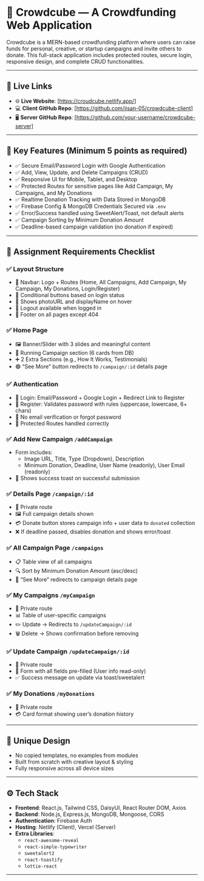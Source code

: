 # 🚀 Crowdcube — A Crowdfunding Web Application

Crowdcube is a MERN-based crowdfunding platform where users can raise funds for personal, creative, or startup campaigns and invite others to donate. This full-stack application includes protected routes, secure login, responsive design, and complete CRUD functionalities.

---

## 🔗 Live Links

- 🌐 **Live Website**: [https://croudcube.netlify.app/]
- 💻 **Client GitHub Repo**: [https://github.com/jisan-05/crowdcube-client]
- 🖥️ **Server GitHub Repo**: [https://github.com/your-username/crowdcube-server]

---

## 📌 Key Features (Minimum 5 points as required)

- ✅ Secure Email/Password Login with Google Authentication
- ✅ Add, View, Update, and Delete Campaigns (CRUD)
- ✅ Responsive UI for Mobile, Tablet, and Desktop
- ✅ Protected Routes for sensitive pages like Add Campaign, My Campaigns, and My Donations
- ✅ Realtime Donation Tracking with Data Stored in MongoDB
- ✅ Firebase Config & MongoDB Credentials Secured via `.env`
- ✅ Error/Success handled using SweetAlert/Toast, not default alerts
- ✅ Campaign Sorting by Minimum Donation Amount
- ✅ Deadline-based campaign validation (no donation if expired)

---

## 🧾 Assignment Requirements Checklist

### ✅ Layout Structure
- 🔹 Navbar: Logo + Routes (Home, All Campaigns, Add Campaign, My Campaign, My Donations, Login/Register)
- 🔹 Conditional buttons based on login status
- 🔹 Shows photoURL and displayName on hover
- 🔹 Logout available when logged in
- 🔹 Footer on all pages except 404

### ✅ Home Page
- 🖼️ Banner/Slider with 3 slides and meaningful content
- 📣 Running Campaign section (6 cards from DB)
- ➕ 2 Extra Sections (e.g., How It Works, Testimonials)
- 🟢 “See More” button redirects to `/campaign/:id` details page

### ✅ Authentication
- 📄 Login: Email/Password + Google Login + Redirect Link to Register
- 📄 Register: Validates password with rules (uppercase, lowercase, 6+ chars)
- 🚫 No email verification or forgot password
- 🔐 Protected Routes handled correctly

### ✅ Add New Campaign `/addCampaign`
- Form includes:
  - Image URL, Title, Type (Dropdown), Description
  - Minimum Donation, Deadline, User Name (readonly), User Email (readonly)
- 🧾 Shows success toast on successful submission

### ✅ Details Page `/campaign/:id`
- 🔐 Private route
- 🖼️ Full campaign details shown
- 💳 Donate button stores campaign info + user data to `donated` collection
- ❌ If deadline passed, disables donation and shows error/toast

### ✅ All Campaign Page `/campaigns`
- 📋 Table view of all campaigns
- 🔍 Sort by Minimum Donation Amount (asc/desc)
- 🔗 “See More” redirects to campaign details page

### ✅ My Campaigns `/myCampaign`
- 🔐 Private route
- 📊 Table of user-specific campaigns
- ✏️ Update → Redirects to `/updateCampaign/:id`
- 🗑️ Delete → Shows confirmation before removing

### ✅ Update Campaign `/updateCampaign/:id`
- 🔐 Private route
- 📝 Form with all fields pre-filled (User info read-only)
- ✅ Success message on update via toast/sweetalert

### ✅ My Donations `/myDonations`
- 🔐 Private route
- 💳 Card format showing user’s donation history

---

## 🎨 Unique Design
- No copied templates, no examples from modules
- Built from scratch with creative layout & styling
- Fully responsive across all device sizes

---

## ⚙️ Tech Stack

- **Frontend**: React.js, Tailwind CSS, DaisyUI, React Router DOM, Axios
- **Backend**: Node.js, Express.js, MongoDB, Mongoose, CORS
- **Authentication**: Firebase Auth
- **Hosting**: Netlify (Client), Vercel (Server)
- **Extra Libraries**:
  - `react-awesome-reveal`
  - `react-simple-typewriter`
  - `sweetalert2`
  - `react-toastify`
  - `lottie-react`

---
